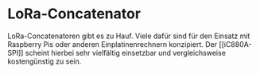 # LoRa-Concatenator
LoRa-Concatenatoren gibt es zu Hauf. Viele dafür sind für den Einsatz mit Raspberry Pis oder anderen Einplatinenrechnern konzipiert. Der [[iC880A-SPI]] scheint hierbei sehr vielfältig einsetzbar und vergleichsweise kostengünstig zu sein. 
